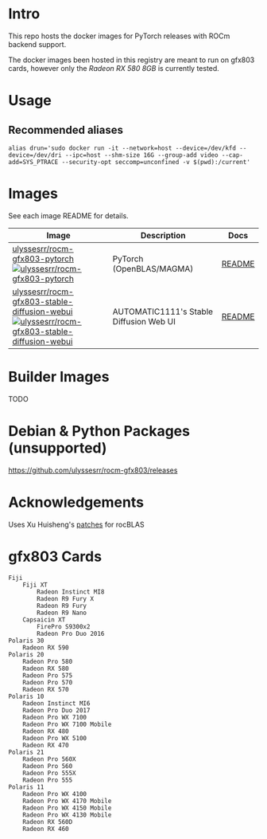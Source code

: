 # Intro

This repo hosts the docker images for PyTorch releases with ROCm backend support. 

The docker images been hosted in this registry are meant to run on gfx803 cards, however only the *Radeon RX 580 8GB* is currently tested.

# Usage

## Recommended aliases

```shell
alias drun='sudo docker run -it --network=host --device=/dev/kfd --device=/dev/dri --ipc=host --shm-size 16G --group-add video --cap-add=SYS_PTRACE --security-opt seccomp=unconfined -v $(pwd):/current'
```

# Images
See each image README for details.

Image | Description | Docs
--- | --- | ---
[ulyssesrr/rocm-gfx803-pytorch][pytorch]<br />[![ulyssesrr/rocm-gfx803-pytorch][pytorch-badge]][pytorch] | PyTorch (OpenBLAS/MAGMA) | [README](rocm-gfx803-pytorch/README.md)
[ulyssesrr/rocm-gfx803-stable-diffusion-webui][stable-diffusion-webui]<br />[![ulyssesrr/rocm-gfx803-stable-diffusion-webui][stable-diffusion-webui-badge]][stable-diffusion-webui] | AUTOMATIC1111's Stable Diffusion Web UI | [README](rocm-gfx803-stable-diffusion-webui/README.md)

# Builder Images
TODO

# Debian & Python Packages (unsupported)

https://github.com/ulyssesrr/rocm-gfx803/releases

# Acknowledgements
Uses Xu Huisheng's [patches](https://github.com/xuhuisheng/rocm-gfx803) for rocBLAS

# gfx803 Cards
    Fiji
        Fiji XT
            Radeon Instinct MI8
            Radeon R9 Fury X
            Radeon R9 Fury
            Radeon R9 Nano
        Capsaicin XT
            FirePro S9300x2
            Radeon Pro Duo 2016
    Polaris 30
        Radeon RX 590
    Polaris 20
        Radeon Pro 580
        Radeon RX 580
        Radeon Pro 575
        Radeon Pro 570
        Radeon RX 570
    Polaris 10
        Radeon Instinct MI6
        Radeon Pro Duo 2017
        Radeon Pro WX 7100
        Radeon Pro WX 7100 Mobile
        Radeon RX 480
        Radeon Pro WX 5100
        Radeon RX 470
    Polaris 21
        Radeon Pro 560X
        Radeon Pro 560
        Radeon Pro 555X
        Radeon Pro 555
    Polaris 11
        Radeon Pro WX 4100
        Radeon Pro WX 4170 Mobile
        Radeon Pro WX 4150 Mobile
        Radeon Pro WX 4130 Mobile
        Radeon RX 560D
        Radeon RX 460
[pytorch]: https://hub.docker.com/r/ulyssesrr/rocm-gfx803-pytorch
[pytorch-badge]: https://img.shields.io/docker/v/ulyssesrr/rocm-gfx803-pytorch?color=green
[stable-diffusion-webui]: https://hub.docker.com/r/ulyssesrr/rocm-gfx803-stable-diffusion-webui
[stable-diffusion-webui-badge]: https://img.shields.io/docker/v/ulyssesrr/rocm-gfx803-stable-diffusion-webui?color=green
